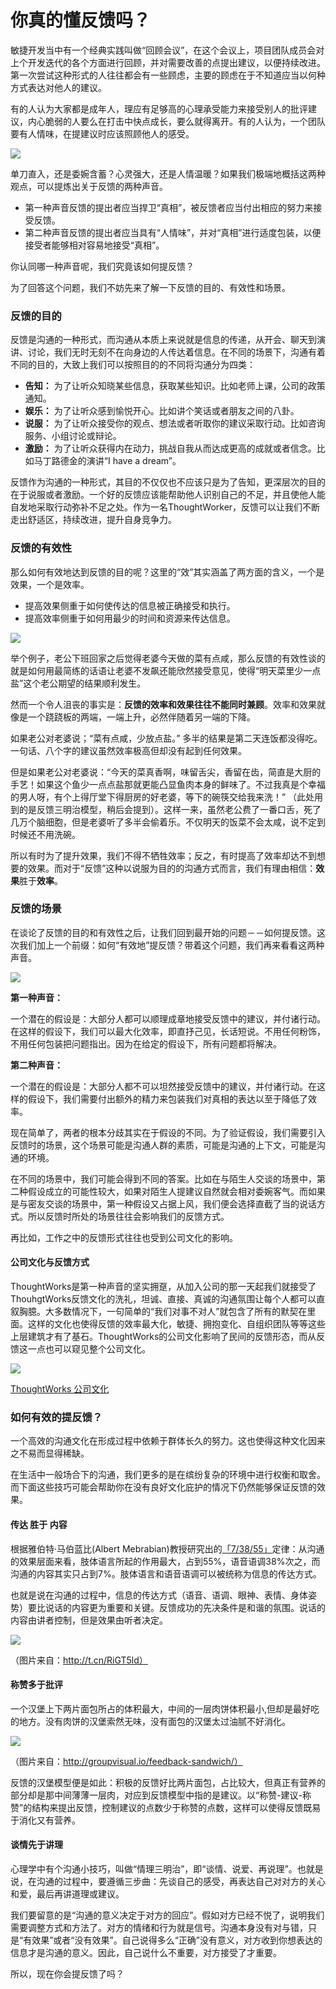 # 你真的懂反馈吗？



敏捷开发当中有一个经典实践叫做“回顾会议”，在这个会议上，项目团队成员会对上个开发迭代的各个方面进行回顾，并对需要改善的点提出建议，以便持续改进。第一次尝试这种形式的人往往都会有一些顾虑，主要的顾虑在于不知道应当以何种方式表达对他人的建议。

有的人认为大家都是成年人，理应有足够高的心理承受能力来接受别人的批评建议，内心脆弱的人要么在打击中快点成长，要么就得离开。有的人认为，一个团队要有人情味，在提建议时应该照顾他人的感受。

[![](http://insights.thoughtworkers.org/wp-content/uploads/2017/02/1-communicate-1-1024x682.jpg)](http://insights.thoughtworkers.org/wp-content/uploads/2017/02/1-communicate-1.jpg)

单刀直入，还是委婉含蓄？心灵强大，还是人情温暖？如果我们极端地概括这两种观点，可以提炼出关于反馈的两种声音。

* 第一种声音反馈的提出者应当捍卫“真相”，被反馈者应当付出相应的努力来接受反馈。
* 第二种声音反馈的提出者应当具有“人情味”，并对“真相”进行适度包装，以便接受者能够相对容易地接受“真相”。

你认同哪一种声音呢，我们究竟该如何提反馈？

为了回答这个问题，我们不妨先来了解一下反馈的目的、有效性和场景。

### 反馈的目的

反馈是沟通的一种形式，而沟通从本质上来说就是信息的传递，从开会、聊天到演讲、讨论，我们无时无刻不在向身边的人传达着信息。在不同的场景下，沟通有着不同的目的，大致上我们可以按照目的的不同将沟通分为四类：

* **告知：**
  为了让听众知晓某些信息，获取某些知识。比如老师上课，公司的政策通知。
* **娱乐：**
  为了让听众感到愉悦开心。比如讲个笑话或者朋友之间的八卦。
* **说服：**
  为了让听众接受你的观点、想法或者听取你的建议采取行动。比如咨询服务、小组讨论或辩论。
* **激励：**
  为了让听众获得内在动力，挑战自我从而达成更高的成就或者信念。比如马丁路德金的演讲“I have a dream”。

反馈作为沟通的一种形式，其目的不仅仅也不应该只是为了告知，更深层次的目的在于说服或者激励。一个好的反馈应该能帮助他人识别自己的不足，并且使他人能自发地采取行动弥补不足之处。作为一名ThoughtWorker，反馈可以让我们不断走出舒适区，持续改进，提升自身竞争力。

### 反馈的有效性

那么如何有效地达到反馈的目的呢？这里的“效”其实涵盖了两方面的含义，一个是效果，一个是效率。

* 提高效果侧重于如何使传达的信息被正确接受和执行。
* 提高效率侧重于如何用最少的时间和资源来传达信息。

![](http://insights.thoughtworkers.org/wp-content/uploads/2017/02/2-evaluate-1-1024x681.jpg)

举个例子，老公下班回家之后觉得老婆今天做的菜有点咸，那么反馈的有效性谈的就是如何用最简练的话语让老婆不发飙还能欣然接受意见，使得“明天菜里少一点盐”这个老公期望的结果顺利发生。

然而一个令人沮丧的事实是：**反馈的效率和效果往往不能同时兼顾**。效率和效果就像是一个跷跷板的两端，一端上升，必然伴随着另一端的下降。

如果老公对老婆说；“菜有点咸，少放点盐。” 多半的结果是第二天连饭都没得吃。一句话、八个字的建议虽然效率极高但却没有起到任何效果。

但是如果老公对老婆说：“今天的菜真香啊，味留舌尖，香留在齿，简直是大厨的手艺！如果这个鱼少一点点盐那就更能凸显鱼肉本身的鲜味了。不过我真是个幸福的男人呀，有个上得厅堂下得厨房的好老婆，等下的碗筷交给我来洗！” （此处用到的是反馈三明治模型，稍后会提到）。这样一来，虽然老公费了一番口舌，死了几万个脑细胞，但是老婆听了多半会偷着乐。不仅明天的饭菜不会太咸，说不定到时候还不用洗碗。

所以有时为了提升效果，我们不得不牺牲效率；反之，有时提高了效率却达不到想要的效果。而对于“反馈”这种以说服为目的的沟通方式而言，我们有理由相信：**效果**胜于**效率**。

### 反馈的场景

在谈论了反馈的目的和有效性之后，让我们回到最开始的问题－－如何提反馈。这次我们加上一个前缀：如何“有效地”提反馈？带着这个问题，我们再来看看这两种声音。

[![](http://insights.thoughtworkers.org/wp-content/uploads/2017/02/3-scene.jpg)](http://insights.thoughtworkers.org/wp-content/uploads/2017/02/3-scene.jpg)

**第一种声音：**

一个潜在的假设是：大部分人都可以顺理成章地接受反馈中的建议，并付诸行动。在这样的假设下，我们可以最大化效率，即直抒己见，长话短说。不用任何粉饰，不用任何包装把问题指出。因为在给定的假设下，所有问题都将解决。

**第二种声音：**

一个潜在的假设是：大部分人都不可以坦然接受反馈中的建议，并付诸行动。在这样的假设下，我们需要付出额外的精力来包装我们对真相的表达以至于降低了效率。

现在简单了，两者的根本分歧其实在于假设的不同。为了验证假设，我们需要引入反馈时的场景，这个场景可能是沟通人群的素质，可能是沟通的上下文，可能是沟通的环境。

在不同的场景中，我们可能会得到不同的答案。比如在与陌生人交谈的场景中，第二种假设成立的可能性较大，如果对陌生人提建议自然就会相对委婉客气。而如果是与密友交谈的场景中，第一种假设又占据上风，我们便会选择直截了当的说话方式。所以反馈时所处的场景往往会影响我们的反馈方式。

再比如，工作之中的反馈形式往往也受到公司文化的影响。

#### 公司文化与反馈方式

ThoughtWorks是第一种声音的坚实拥趸，从加入公司的那一天起我们就接受了ThouhgtWorks反馈文化的洗礼，坦诚、直接、真诚的沟通氛围让每个人都可以直叙胸臆。大多数情况下，一句简单的“我们对事不对人”就包含了所有的默契在里面。这样的文化也使得反馈的效率最大化，敏捷、拥抱变化、自组织团队等等这些上层建筑才有了基石。ThoughtWorks的公司文化影响了民间的反馈形态，而从反馈这一点也可以窥见整个公司文化。

[![](http://insights.thoughtworkers.org/wp-content/uploads/2017/02/4-culture.png)](http://insights.thoughtworkers.org/wp-content/uploads/2017/02/4-culture.png)

[ThoughtWorks 公司文化](https://www.thoughtworks.com/cn/about-us)

### 如何有效的提反馈？

一个高效的沟通文化在形成过程中依赖于群体长久的努力。这也使得这种文化因来之不易而显得稀缺。

在生活中一般场合下的沟通，我们更多的是在缤纷复杂的环境中进行权衡和取舍。而下面这些技巧可能会帮助你在没有良好文化庇护的情况下仍然能够保证反馈的效果。

#### 传达 胜于 内容

根据雅伯特·马伯蓝比\(Albert Mebrabian\)教授研究出的[「7/38/55」](https://en.wikipedia.org/wiki/Albert_Mehrabian)定律：从沟通的效果层面来看，肢体语言所起的作用最大，占到55%，语音语调38%次之，而沟通的内容其实只占到7%。肢体语言和语音语调可以被统称为信息的传达方式。

也就是说在沟通的过程中，信息的传达方式（语音、语调、眼神、表情、身体姿势）要比说话的内容更为重要和关键。反馈成功的先决条件是和谐的氛围。说话的内容由讲者控制，但是效果由听者决定。

[![](http://insights.thoughtworkers.org/wp-content/uploads/2017/02/5-data-1024x535.jpg)](http://insights.thoughtworkers.org/wp-content/uploads/2017/02/5-data.jpg)

（图片来自：http://t.cn/RiGT5ld）

#### 称赞多于批评

一个汉堡上下两片面包所占的体积最大，中间的一层肉饼体积最小,但却是最好吃的地方。没有肉饼的汉堡索然无味，没有面包的汉堡太过油腻不好消化。

[![](http://insights.thoughtworkers.org/wp-content/uploads/2017/02/6-hamburger.jpg)](http://insights.thoughtworkers.org/wp-content/uploads/2017/02/6-hamburger.jpg)

（图片来自：http://groupvisual.io/feedback-sandwich/）

反馈的汉堡模型便是如此：积极的反馈好比两片面包，占比较大，但真正有营养的部分却是那中间薄薄一层肉，对应到反馈模型中指的是建议。以“称赞-建议-称赞”的结构来提出反馈，控制建议的点数少于称赞的点数，这样可以使得反馈既易于消化又有营养。

#### 谈情先于讲理

心理学中有个沟通小技巧，叫做“情理三明治”，即“谈情、说爱、再说理”。也就是说，在沟通的过程中，要遵循三步曲：先谈自己的感受，再表达自己对对方的关心和爱，最后再讲道理或建议。

我们要留意的是“沟通的意义决定于对方的回应”。假如对方已经不悦了，说明我们需要调整方式和方法了。对方的情绪和行为就是信号。沟通本身没有对与错，只是“有效果”或者“没有效果”。自己说得多么“正确”没有意义，对方收到你想表达的信息才是沟通的意义。因此，自己说什么不重要，对方接受了才重要。

所以，现在你会提反馈了吗？

